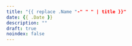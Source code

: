 ```yaml
---
title: "{{ replace .Name "-" " " | title }}"
date: {{ .Date }}
description: ""
draft: true
noindex: false
---
```


